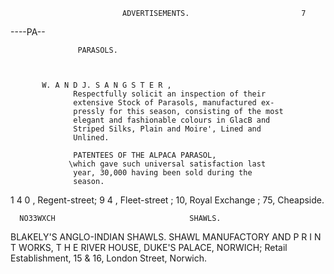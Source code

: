                              ADVERTISEMENTS.                         7
----PA--




                   PARASOLS.



           W. A N D J. S A N G S T E R ,
                  Respectfully solicit an inspection of their
                  extensive Stock of Parasols, manufactured ex-
                  pressly for this season, consisting of the most
                  elegant and fashionable colours in GlacB and
                  Striped Silks, Plain and Moire', Lined and
                  Unlined.

                  PATENTEES OF THE ALPACA PARASOL,
                 \which gave such universal satisfaction last
                  year, 30,000 having been sold during the
                  season.

 1 4 0 , Regent-street; 9 4 , Fleet-street ; 10, Royal Exchange ;
                          75, Cheapside.

      NO33WXCH                              SHAWLS.




 BLAKELY'S ANGLO-INDIAN SHAWLS.
            SHAWL MANUFACTORY AND P R I N T WORKS,
   T H E RIVER HOUSE, DUKE'S PALACE, NORWICH;
            Retail Establishment, 15 & 16, London Street, Norwich.
